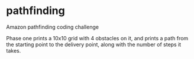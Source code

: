 # pathfinding
Amazon pathfinding coding challenge

Phase one prints a 10x10 grid with 4 obstacles on it, and prints a path from the starting point to the delivery point, along with the number of steps it takes.
